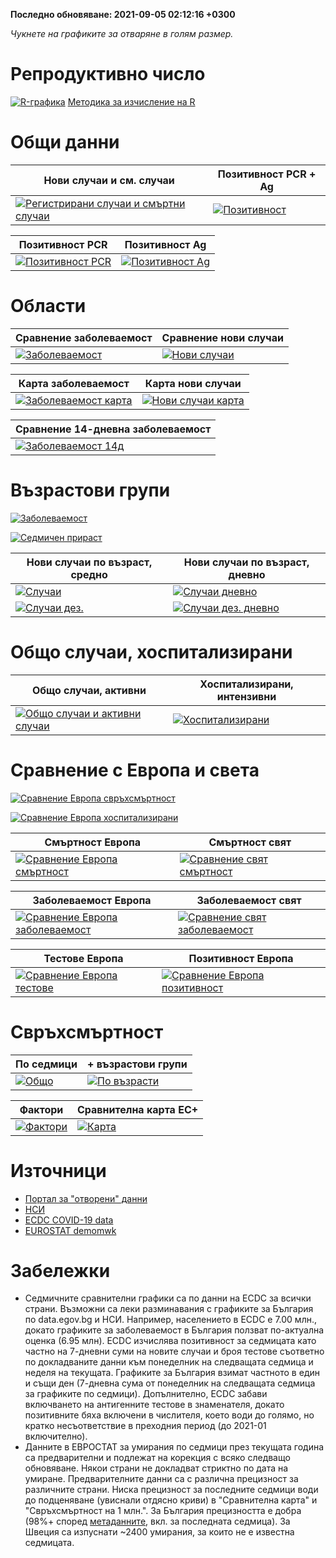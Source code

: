 **Последно обновяване: <!-- up -->2021-09-05 02:12:16 +0300<!-- date -->**

*Чукнете на графиките за отваряне в голям размер.*

# Репродуктивно число

[![R-графика](https://raw.githubusercontent.com/StanTraykov/c19bg/gh-pages/cur_svg/C00_R.svg)](https://raw.githubusercontent.com/StanTraykov/c19bg/gh-pages/cur_svg/C00_R.svg)
[Методика за изчисление на R](https://github.com/StanTraykov/c19bg/wiki/%D0%9C%D0%B5%D1%82%D0%BE%D0%B4%D0%B8%D0%BA%D0%B0-%D0%B7%D0%B0-%D0%B8%D0%B7%D1%87%D0%B8%D1%81%D0%BB%D0%B5%D0%BD%D0%B8%D0%B5-%D0%BD%D0%B0-R)

# Общи данни

|Нови случаи и см. случаи|Позитивност PCR + Ag|
|-----|-----|
|[![Регистрирани случаи и смъртни случаи](https://raw.githubusercontent.com/StanTraykov/c19bg/gh-pages/cur_svg/C04_cd.svg)](https://raw.githubusercontent.com/StanTraykov/c19bg/gh-pages/cur_svg/C04_cd.svg)|[![Позитивност](https://raw.githubusercontent.com/StanTraykov/c19bg/gh-pages/cur_svg/C09_pos.svg)](https://raw.githubusercontent.com/StanTraykov/c19bg/gh-pages/cur_svg/C09_pos.svg)|

|Позитивност PCR|Позитивност Ag|
|-----|-----|
|[![Позитивност PCR](https://raw.githubusercontent.com/StanTraykov/c19bg/gh-pages/cur_svg/C09_pos_pcr.svg)](https://raw.githubusercontent.com/StanTraykov/c19bg/gh-pages/cur_svg/C09_pos_pcr.svg)|[![Позитивност Ag](https://raw.githubusercontent.com/StanTraykov/c19bg/gh-pages/cur_svg/C09_pos_ag.svg)](https://raw.githubusercontent.com/StanTraykov/c19bg/gh-pages/cur_svg/C09_pos_ag.svg)|

# Области

|Сравнение заболеваемост|Сравнение нови случаи|
|-----|-----|
|[![Заболеваемост](https://raw.githubusercontent.com/StanTraykov/c19bg/gh-pages/cur_svg/C02_oblasts_i_cmp.svg)](https://raw.githubusercontent.com/StanTraykov/c19bg/gh-pages/cur_svg/C02_oblasts_i_cmp.svg)|[![Нови случаи](https://raw.githubusercontent.com/StanTraykov/c19bg/gh-pages/cur_svg/C03_oblasts_c_cmp.svg)](https://raw.githubusercontent.com/StanTraykov/c19bg/gh-pages/cur_svg/C03_oblasts_c_cmp.svg)|

|Карта заболеваемост|Карта нови случаи|
|-----|-----|
|[![Заболеваемост карта](https://raw.githubusercontent.com/StanTraykov/c19bg/gh-pages/cur_svg/C02_oblasts_i100k.svg)](https://raw.githubusercontent.com/StanTraykov/c19bg/gh-pages/cur_svg/C02_oblasts_i100k.svg)|[![Нови случаи карта](https://raw.githubusercontent.com/StanTraykov/c19bg/gh-pages/cur_svg/C03_oblasts_count.svg)](https://raw.githubusercontent.com/StanTraykov/c19bg/gh-pages/cur_svg/C03_oblasts_count.svg)|

|Сравнение 14-дневна заболеваемост|
|-----|
|[![Заболеваемост 14д](https://raw.githubusercontent.com/StanTraykov/c19bg/gh-pages/cur_svg/C02_oblasts_i14_cmp.svg)](https://raw.githubusercontent.com/StanTraykov/c19bg/gh-pages/cur_svg/C02_oblasts_i14_cmp.svg)|

# Възрастови групи

[![Заболеваемост](https://raw.githubusercontent.com/StanTraykov/c19bg/gh-pages/cur_svg/C01_heat.png)](https://raw.githubusercontent.com/StanTraykov/c19bg/gh-pages/cur_svg/C01_heat.png)

[![Седмичен прираст](https://raw.githubusercontent.com/StanTraykov/c19bg/gh-pages/cur_svg/C01_heatWrate.png)](https://raw.githubusercontent.com/StanTraykov/c19bg/gh-pages/cur_svg/C01_heatWrate.png)

|Нови случаи по възраст, средно|Нови случаи по възраст, дневно|
|-----|-----|
|[![Случаи](https://raw.githubusercontent.com/StanTraykov/c19bg/gh-pages/cur_svg/C05_age_7.svg)](https://raw.githubusercontent.com/StanTraykov/c19bg/gh-pages/cur_svg/C05_age_7.svg)|[![Случаи дневно](https://raw.githubusercontent.com/StanTraykov/c19bg/gh-pages/cur_svg/C06_age_1.svg)](https://raw.githubusercontent.com/StanTraykov/c19bg/gh-pages/cur_svg/C06_age_1.svg)|
|[![Случаи дез.](https://raw.githubusercontent.com/StanTraykov/c19bg/gh-pages/cur_svg/C05_age_dis.svg)](https://raw.githubusercontent.com/StanTraykov/c19bg/gh-pages/cur_svg/C05_age_dis.svg)|[![Случаи дез. дневно](https://raw.githubusercontent.com/StanTraykov/c19bg/gh-pages/cur_svg/C06_age_dis_1.svg)](https://raw.githubusercontent.com/StanTraykov/c19bg/gh-pages/cur_svg/C06_age_dis_1.svg)|

# Общо случаи, хоспитализирани

|Общо случаи, активни|Хоспитализирани, интензивни|
|-----|-----|
|[![Общо случаи и активни случаи](https://raw.githubusercontent.com/StanTraykov/c19bg/gh-pages/cur_svg/C08_cases.svg)](https://raw.githubusercontent.com/StanTraykov/c19bg/gh-pages/cur_svg/C08_cases.svg)|[![Хоспитализирани](https://raw.githubusercontent.com/StanTraykov/c19bg/gh-pages/cur_svg/C07_hospitalized.svg)](https://raw.githubusercontent.com/StanTraykov/c19bg/gh-pages/cur_svg/C07_hospitalized.svg)|

# Сравнение с Европа и света

[![Сравнение Европа свръхсмъртност](https://raw.githubusercontent.com/StanTraykov/c19bg/gh-pages/cur_svg/C12_exd1m_eurp.svg)](https://raw.githubusercontent.com/StanTraykov/c19bg/gh-pages/cur_svg/C12_exd1m_eurp.svg)

[![Сравнение Европа хоспитализирани](https://raw.githubusercontent.com/StanTraykov/c19bg/gh-pages/cur_svg/C13_cmp_h_eurp.svg)](https://raw.githubusercontent.com/StanTraykov/c19bg/gh-pages/cur_svg/C13_cmp_h_eurp.svg)

|Смъртност Европа|Смъртност свят|
|-----|-----|
|[![Сравнение Европа смъртност](https://raw.githubusercontent.com/StanTraykov/c19bg/gh-pages/cur_svg/C11_cmp_d_eurp.svg)](https://raw.githubusercontent.com/StanTraykov/c19bg/gh-pages/cur_svg/C11_cmp_d_eurp.svg)|[![Сравнение свят смъртност](https://raw.githubusercontent.com/StanTraykov/c19bg/gh-pages/cur_svg/C10_cmp_d_wrld.svg)](https://raw.githubusercontent.com/StanTraykov/c19bg/gh-pages/cur_svg/C10_cmp_d_wrld.svg)|

|Заболеваемост Европа|Заболеваемост свят|
|-----|-----|
|[![Сравнение Европа заболеваемост](https://raw.githubusercontent.com/StanTraykov/c19bg/gh-pages/cur_svg/C11_cmp_i_eurp.svg)](https://raw.githubusercontent.com/StanTraykov/c19bg/gh-pages/cur_svg/C11_cmp_i_eurp.svg)|[![Сравнение свят заболеваемост](https://raw.githubusercontent.com/StanTraykov/c19bg/gh-pages/cur_svg/C10_cmp_i_wrld.svg)](https://raw.githubusercontent.com/StanTraykov/c19bg/gh-pages/cur_svg/C10_cmp_i_wrld.svg)|

|Тестове Европа|Позитивност Европа|
|-----|-----|
|[![Сравнение Европа тестове](https://raw.githubusercontent.com/StanTraykov/c19bg/gh-pages/cur_svg/C14_cmp_tst_eurp.svg)](https://raw.githubusercontent.com/StanTraykov/c19bg/gh-pages/cur_svg/C14_cmp_tst_eurp.svg)|[![Сравнение Европа позитивност](https://raw.githubusercontent.com/StanTraykov/c19bg/gh-pages/cur_svg/C15_cmp_pos_eurp.svg)](https://raw.githubusercontent.com/StanTraykov/c19bg/gh-pages/cur_svg/C15_cmp_pos_eurp.svg)|

# Свръхсмъртност

|По седмици|+ възрастови групи|
|-----|-----|
|[![Общо](https://raw.githubusercontent.com/StanTraykov/c19bg/gh-pages/cur_svg/D00_BG_t.svg)](https://raw.githubusercontent.com/StanTraykov/c19bg/gh-pages/cur_svg/D00_BG_t.svg)|[![По възрасти](https://raw.githubusercontent.com/StanTraykov/c19bg/gh-pages/cur_svg/D04_BG.svg)](https://raw.githubusercontent.com/StanTraykov/c19bg/gh-pages/cur_svg/D04_BG.svg)|

|Фактори|Сравнителна карта ЕС+|
|-----|-----|
|[![Фактори](https://raw.githubusercontent.com/StanTraykov/c19bg/gh-pages/cur_svg/D00_cmp.svg)](https://raw.githubusercontent.com/StanTraykov/c19bg/gh-pages/cur_svg/D00_cmp.svg)|[![Карта](https://raw.githubusercontent.com/StanTraykov/c19bg/gh-pages/cur_svg/D00_map.svg)](https://raw.githubusercontent.com/StanTraykov/c19bg/gh-pages/cur_svg/D00_map.svg)|

# Източници
* [Портал за "отворени" данни](https://data.egov.bg/data/view/492e8186-0d00-43fb-8f5e-f2b0b183b64f)
* [НСИ](https://www.nsi.bg/)
* [ECDC COVID-19 data](https://www.ecdc.europa.eu/en/covid-19/data)
* [EUROSTAT demomwk](https://ec.europa.eu/eurostat/databrowser/view/demo_r_mwk_10/default/table?lang=en)

# Забележки
* Седмичните сравнителни графики са по данни на ECDC за всички страни. Възможни са леки разминавания с графиките за България по data.egov.bg и НСИ. Например, населението в ECDC е 7.00 млн., докато графиките за заболеваемост в България ползват по-актуална оценка (6.95 млн). ECDC изчислява позитивност за седмицата като частно на 7-дневни суми на новите случаи и броя тестове съответно по докладваните данни към понеделник на следващата седмица и неделя на текущата. Графиките за България взимат частното в един и същи ден (7-дневна сума от понеделник на следващата седмица за графиките по седмици). Допълнително, ECDC забави включването на антигенните тестове в знаменателя, докато позитивните бяха включени в числителя, което води до голямо, но кратко несъответствие в преходния период (до 2021-01 включително).
* Данните в ЕВРОСТАТ за умирания по седмици през текущата година са предварителни и подлежат на корекция с всяко следващо обновяване. Някои страни не докладват стриктно по дата на умиране. Предварителните данни са с различна прецизност за различните страни. Ниска прецизност за последните седмици води до подценяване (увиснали отдясно криви) в "Сравнителна карта" и "Свръхсмъртност на 1 млн.". За България прецизността е добра (98%+ според [метаданните](https://ec.europa.eu/eurostat/cache/metadata/en/demomwk_esms.htm), вкл. за последната седмица). За Швеция са изпуснати ~2400 умирания, за които не е известна седмицата.
